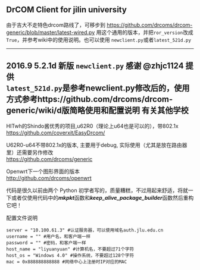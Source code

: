 DrCOM Client for jilin university
-------------
由于吉大不走特色drcom路线了，可移步到 https://github.com/drcoms/drcom-generic/blob/master/latest-wired.py 用这个通用的版本，并把`ror_version`改成`True`，并参考wiki中的使用说明。也可以使用 `newclient.py`或者`latest_521d.py`

-------------
2016.9 5.2.1d 新版 `newclient.py`  感谢 @zhjc1124 提供<br>
`latest_521d.py`是参考newclient.py修改后的，使用方式参考https://github.com/drcoms/drcom-generic/wiki/d版简略使用和配置说明
有关其他学校
-------------
HITwh的Shindo酱优秀的项目,u62R0（理论上u64也是可以的），带802.1x <br>
https://github.com/coverxit/EasyDrcom/

U62R0-u64不带802.1x的版本, 主要用于debug, 实际使用（尤其是放在路由器里）还需要另作修改<br>
https://github.com/drcoms/generic

Openwrt下一个图形界面的版本<br>
http://github.com/drcoms/openwrt

代码是很久以前由两个 Python 初学者写的，质量糟糕，不过用起来舒适，将就一下或者仅使用代码中的***mkpkt***函数和***keep_alive_package_builder***函数然后重构它吧！

配置文件说明
```
server = "10.100.61.3" #认证服务器，可以使用域名auth.jlu.edu.cn
username = "" #用户名，和客户端一样
password = "" #密码，和客户端一样
host_name = "liyuanyuan" #计算机名，不要超过71个字符
host_os = "Windows 4.0" #操作系统，不要超过128个字符
mac = 0x888888888888 #网络中心上注册时IP对应的MAC
```
